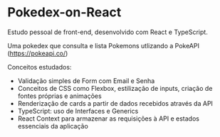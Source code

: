 # Pokedex-on-React
Estudo pessoal de front-end, desenvolvido com React e TypeScript.

Uma pokedex que consulta e lista Pokemons utlizando a PokeAPI (https://pokeapi.co/)

Conceitos estudados:
- Validação simples de Form com Email e Senha
- Conceitos de CSS como Flexbox, estilização de inputs, criação de fontes próprias e animações
- Renderização de cards a partir de dados recebidos através da API
- TypeScript: uso de Interfaces e Generics
- React Context para armazenar as requisições à API e estados essenciais da aplicação

